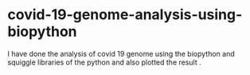 # covid-19-genome-analysis-using-biopython
I have done the analysis of covid 19 genome using the biopython and squiggle libraries of the python and also plotted the result .
